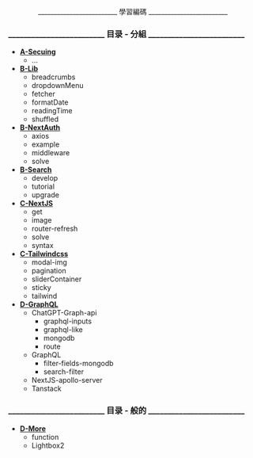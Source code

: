 <p align="center">
    _________________________ 學習編碼 _________________________
</p>

### _________________________ 目录 - 分組 _________________________

- [**A-Secuing**](https://github.com/SinsamutQ/fontend/tree/main/A-Secuing)
    - ...
- [**B-Lib**](https://github.com/SinsamutQ/fontend/tree/main/B-Lib)
    - breadcrumbs
    - dropdownMenu
    - fetcher
    - formatDate
    - readingTime
    - shuffled
- [**B-NextAuth**](https://github.com/SinsamutQ/fontend/tree/main/B-NextAuth)
    - axios
    - example
    - middleware
    - solve
- [**B-Search**](https://github.com/SinsamutQ/fontend/tree/main/B-Search)
    - develop
    - tutorial
    - upgrade
- [**C-NextJS**](https://github.com/SinsamutQ/fontend/tree/main/C-NextJS)
    - get
    - image
    - router-refresh
    - solve
    - syntax
- [**C-Tailwindcss**](https://github.com/SinsamutQ/fontend/tree/main/C-Tailwind+css)
    - modal-img
    - pagination
    - sliderContainer
    - sticky
    - tailwind
- [**D-GraphQL**](https://github.com/SinsamutQ/fontend/tree/main/D-GraphQL)
    - ChatGPT-Graph-api
        - graphql-inputs
        - graphql-like
        - mongodb
        - route
    - GraphQL
        - filter-fields-mongodb
        - search-filter
    - NextJS-apollo-server
    - Tanstack

### _________________________ 目录 - 般的 _________________________

- [**D-More**](https://github.com/SinsamutQ/fontend/tree/main/D-More)
    - function
    - Lightbox2